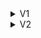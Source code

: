 <details>
  <summary>V1</summary>

# V1

This project is a prototype for my final web-design assignment. The goal was to play with hierarchy and contrast in order to create a usable website. I decided to make a redesign of the moodle student environment.

## Demo

[View prototype](https://hackshackshacks.github.io/web-design/v1/prod/)

![Demo](https://github.com/hackshackshacks/web-design/blob/master/readme_images/demo.png?raw=true)

## Design

Before I started I created a content inventorisation of the website. After that I created user scenarios beased on the two users I am designing this website for.

### Marijn

Marijn has a physical condition that makes it hard for him to precisely control his muscles. Despite this condition he’s the chief technical architect at a large tech company. When he uses the computer he likes to think first and type later. He also prefers not to use his mouse or trackpad whenever possible.

#### Test

![Marijn](https://github.com/hackshackshacks/web-design/blob/master/readme_images/marijn.png?raw=true)

### Vienna

Vienna is a CMD student that is attending the Web Development Minor. She wants interfaces to be usable but look pretty at the same time. When she uses the website she wants the most important information to be easy to reach, not in 8 clicks like the current website.

### Scenarios

#### Scenario 1

##### Goal

The user wants to know how well he is doing in the minor Web Development. He is wondering he’s completely finished with past courses, or if he still has some work to do.

##### Method

The user navigates to the student website and immediately sees how he’s doing. A progressbar indicates what courses he has finished and which ones still require some attention.

![Progress](https://github.com/hackshackshacks/web-design/blob/master/readme_images/progress.png?raw=true)

#### Scenario 2

##### Goal

The user doesn’t know what is expected of him. He wants to figure out what he has to do and when he has to finish it.

##### Method

The user navigates to the student website and opens the course page. This page contains information about the course and the expectations.

![Detail](https://github.com/hackshackshacks/web-design/blob/master/readme_images/team.png?raw=true)

#### Scenario 3

##### Goal

The user is looking for extra resources to learn more about a certain subject. He recalls an article that his teacher mentioned in his last lecture.

##### Method (unresolved)

The user opens the student website and navigates to the sources page and filters the result to match the subject.

#### Scenario 4

##### Goal

The user wants to contact one of his teachers. He’s looking for an email address.

##### Method

He navigates to the ‘Team’ section where he is greeted by the faces of his teachers and corresponding contact information.

![Team](https://github.com/hackshackshacks/web-design/blob/master/readme_images/team.png?raw=true)

#### Scenario 5

##### Goal

The user is looking for inspiration for his current project. He’s wondering what students made last year.

##### Method (unresolved)

On the course page he navigates to the ‘Inspiration’ section.

### Design principles

#### Hierarchy

I tried to bloat the elements and maintain hierarchy at the same time.
![Hierarchy](https://github.com/hackshackshacks/web-design/blob/master/readme_images/hierarchy.png?raw=true)

#### Contrast

With colors I tried to create huge contrast that makes differentiating elements super easy. Focus and hover states are hard to miss and it's super clear where you are on the page, even if you don't use a mouse.

![Contrast](https://github.com/hackshackshacks/web-design/blob/master/readme_images/contrast.png?raw=true)

#### Conserve attention

Obvious focus states were super important to me throughout this project. To me it got to the point where it looks pretty bizar, but you can't say it isn't obvious where you are on the page.

![Focus](https://github.com/hackshackshacks/web-design/blob/master/readme_images/focus.png?raw=true)

</details>
<details>
  <summary>V2</summary>

# V2

After getting feedback on V1 I decided to redesign the whole thing. V1 wasn't much more usable than the current [moodle](https://moodle.cmd.hva.nl) website. The structure was very similar to such an extent that I decided that I need to make something new.

## Demo

[View prototype](https://hackshackshacks.github.io/web-design/v2/show)

![home](https://github.com/hackshackshacks/web-design/blob/master/v2/readme_images/home.png?raw=true)

## Lessons

After building V1 I learned the following lessons:

* Marijn doesn't actually use the tab keys as much as he uses the mouse.
* The moodle structure is flawed and requires to be divided in smaller parts.
* I need to think about what's important more. What are the focal points on my website?
* I need to focus more on the users I am designing for and what they need from a design perspective, not just usability.
* The website lacks a strong flow.

## New User - Suus

For some new insights I contacted my classmate Suus. She provided me with her goals when browsing the website and told me about what's important for her in a good design. She also provided feedback on the design once I started

I created new user scenarios to match her values.

## Old User Scenarios

### Scenario 1

#### Goal

The user wants to know how well he is doing in the minor Web Development. He is wondering he’s completely finished with past courses, or if he still has some work to do.

#### Method

The user can see what the status of each course is. The three state 'done' 'doing' and 'coming' describe what the users status is.

![scenario1](https://github.com/hackshackshacks/web-design/blob/master/v2/readme_images/scen1.png?raw=true)

### Scenario 2

#### Goal

The user doesn’t know what is expected of him. He wants to figure out what he has to do and when he has to finish it.

#### Method

The user navigates to the student website and opens the course page. This page contains information about the course and the expectations.

![scenario2](https://github.com/hackshackshacks/web-design/blob/master/v2/readme_images/scen2.png?raw=true)

### Scenario 3

#### Goal

The user is looking for extra resources to learn more about a certain subject. He recalls an article that his teacher mentioned in his last lecture.

#### Method

The course page provides space for the teachers to link to external articles for each subject. Possibly for each week.

![scenario3](https://github.com/hackshackshacks/web-design/blob/master/v2/readme_images/scen3.png?raw=true)

### Scenario 4

#### Goal

The user wants to contact one of his teachers. He’s looking for an email address.

#### Method (unresolved)

When hovering a teachers name under a course, a tooltip appears with contact information.

### Scenario 5

#### Goal

The user is looking for inspiration for his current project. He’s wondering what students made last year.

#### Method (unresolved)

On the course page he navigates to the ‘Inspiration’ section.

## New User Scenarios

### Scenario 6

#### Goal

The user wants to subscribe to a timeslot when those are available.

#### Method

Using a pop up modal the user can subscribe to timeslots

![scenario6](https://github.com/hackshackshacks/web-design/blob/master/v2/readme_images/scen6.png?raw=true)

### Scenario 7

#### Goal

The user wants to make a todolist on site. This way everything is in the same place.

#### Method

Using the planning page the user can create a custom todolist.

![scenario7](https://github.com/hackshackshacks/web-design/blob/master/v2/readme_images/scen7.png?raw=true)

## Card sorting

I used cardsorting to think about the elements I needed to work into my design.

![cardsort](https://github.com/hackshackshacks/web-design/blob/master/v2/readme_images/cardsort.jpg?raw=true)

## Principles

### Hierarchy

I created a strong visual hierarchy using colors and font sizes.
![hierarchy](https://github.com/hackshackshacks/web-design/blob/master/v2/readme_images/hierarchy.png?raw=true)

### Contrast

I used contrasting colors to make everything easy to read. I also use these contrast to highlight what is important on the page.
![contrast](https://github.com/hackshackshacks/web-design/blob/master/v2/readme_images/contrast.png?raw=true)

### Smart organization reduces cognitive load

I divided subjects in weeks to reduce the amount of information the user has to process.
![organization](https://github.com/hackshackshacks/web-design/blob/master/v2/readme_images/organization.png?raw=true)

### Appearance follows behaviour || Consistency matters

When designing interactive elements such as links and buttons I tried to be consistent in their appearance. This way it is more intuitive what interaction follows a click on a link or button.

## The design

### Homepage

The homepage shows a menu with all the courses and their statuses. In the detail view you can browse through the course per week.
![home](https://github.com/hackshackshacks/web-design/blob/master/v2/readme_images/home.png?raw=true)

### Weeks

For each week the user can see what is expected of him/her. The week is divided in days with expandable assigments.
![week1](https://github.com/hackshackshacks/web-design/blob/master/v2/readme_images/week1.png?raw=true)

### Timeslots

The user can subscribe to timeslots for each teacher. The user can see which other students are in the same slot. Slots become disabled when they are full. See scenarios for an image of the presubscribe state. After subscribing it looks like this.

![subscribed](https://github.com/hackshackshacks/web-design/blob/master/v2/readme_images/subscribed.png?raw=true)

### Weekly nerd

The weekly nerd is similar to the home page but contains weekly nerd presentations instead of courses.

![nerd](https://github.com/hackshackshacks/web-design/blob/master/v2/readme_images/nerd.png?raw=true)

### Planning

The planning page holds all the appointments by the user and an editable todolist. The todolist can be filled with a 'todo' button on the course pages.
![planning](https://github.com/hackshackshacks/web-design/blob/master/v2/readme_images/planning.png?raw=true)
![addTodo](https://github.com/hackshackshacks/web-design/blob/master/v2/readme_images/addTodo.png?raw=true)

</details>

